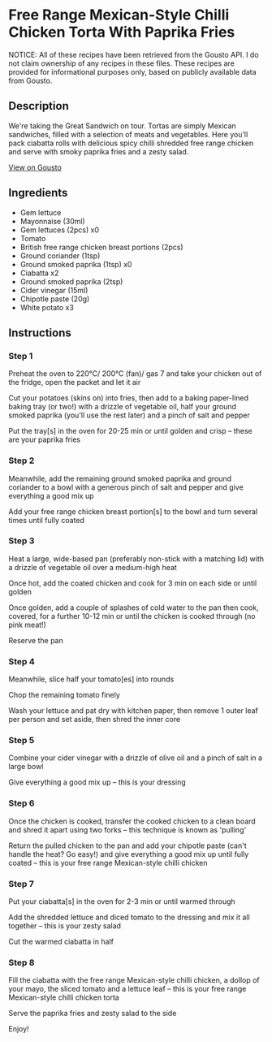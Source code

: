 # Free Range Mexican-Style Chilli Chicken Torta With Paprika Fries

NOTICE: All of these recipes have been retrieved from the Gousto API. I do not claim ownership of any recipes in these files. These recipes are provided for informational purposes only, based on publicly available data from Gousto.

## Description

We're taking the Great Sandwich on tour. Tortas are simply Mexican sandwiches, filled with a selection of meats and vegetables. Here you’ll pack ciabatta rolls with delicious spicy chilli shredded free range chicken and serve with smoky paprika fries and a zesty salad. 

[View on Gousto](https://www.gousto.co.uk/recipes/cookbook/free-range-mexican-style-chilli-chicken-torta-with-paprika-fries)

## Ingredients

- Gem lettuce
- Mayonnaise (30ml)
- Gem lettuces (2pcs) x0
- Tomato
- British free range chicken breast portions (2pcs)
- Ground coriander (1tsp)
- Ground smoked paprika (1tsp) x0
- Ciabatta x2
- Ground smoked paprika (2tsp)
- Cider vinegar (15ml)
- Chipotle paste (20g)
- White potato x3

## Instructions


### Step 1

Preheat the oven to 220°C/ 200°C (fan)/ gas 7 and take your chicken out of the fridge, open the packet and let it air

Cut your potatoes (skins on) into fries, then add to a baking paper-lined baking tray (or two!) with a drizzle of vegetable oil, half your ground smoked paprika (you'll use the rest later) and a pinch of salt and pepper

Put the tray[s] in the oven for 20-25 min or until golden and crisp – these are your paprika fries


### Step 2

Meanwhile, add the remaining ground smoked paprika and ground coriander to a bowl with a generous pinch of salt and pepper and give everything a good mix up

Add your free range chicken breast portion[s] to the bowl and turn several times until fully coated


### Step 3

Heat a large, wide-based pan (preferably non-stick with a matching lid) with a drizzle of vegetable oil over a medium-high heat

Once hot, add the coated chicken and cook for 3 min on each side or until golden

Once golden, add a couple of splashes of cold water to the pan then cook, covered, for a further 10-12 min or until the chicken is cooked through (no pink meat!)

Reserve the pan


### Step 4

Meanwhile, slice half your tomato[es]<span class="text-danger"> </span>into rounds

Chop the remaining tomato finely

Wash your lettuce and pat dry with kitchen paper, then remove 1 outer leaf per person and set aside, then shred the inner core


### Step 5

Combine your cider vinegar with a drizzle of olive oil and a pinch of salt in a large bowl

Give everything a good mix up – this is your dressing


### Step 6

Once the chicken is cooked, transfer the cooked chicken to a clean board and shred it apart using two forks – this technique is known as 'pulling'

Return the pulled chicken to the pan and add your chipotle paste (can't handle the heat? Go easy!) and give everything a good mix up until fully coated – this is your free range Mexican-style chilli chicken


### Step 7

Put your ciabatta[s] in the oven for 2-3 min or until warmed through

Add the shredded lettuce and diced tomato to the dressing and mix it all together – this is your zesty salad

Cut the warmed ciabatta in half

### Step 8

Fill the ciabatta with the free range Mexican-style chilli chicken, a dollop of your mayo, the sliced tomato and a lettuce leaf – this is your free range Mexican-style chilli chicken torta

Serve the paprika fries and zesty salad to the side

Enjoy!

